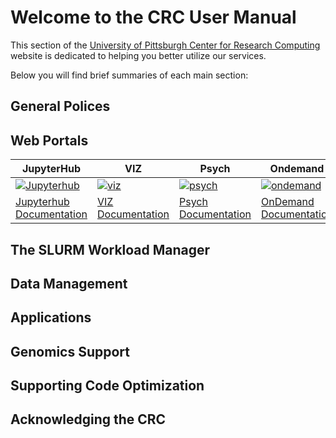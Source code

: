 # Welcome to the CRC User Manual

This section of the [University of Pittsburgh Center for Research Computing](https://crc.pitt.edu/)  
website is dedicated to helping you better utilize our services.

Below you will find brief summaries of each main section:
## General Polices

## Web Portals
| JupyterHub                                                           | VIZ                                                          | Psych                                                               | Ondemand                                                                         |
|----------------------------------------------------------------------|--------------------------------------------------------------|---------------------------------------------------------------------|----------------------------------------------------------------------------------|
| [![Jupyterhub](/_assets/img/CRC_Jhub.png)](https://hub.crc.pitt.edu) | [![viz](/_assets/img/CRC_VIZ.png)](http://viz.crc.pitt.edu/) | [![psych](/_assets/img/CRC_Psych.png)](https://psych.crc.pitt.edu/) | [![ondemand](/_assets/img/CRC_Ondemand.png)](https://ondemand.htc.crc.pitt.edu/) |
| [Jupyterhub Documentation](/web-portals/jupyter-hub)                 | [VIZ Documentation](/web-portals/viz)                        | [Psych Documentation](/web-portals/psych)                           | [OnDemand Documentation](/web-portals/open-ondemand)                             |
    
## The SLURM Workload Manager

## Data Management

## Applications

## Genomics Support

## Supporting Code Optimization

## Acknowledging the CRC